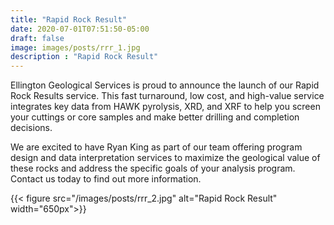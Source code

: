 ```yaml
---
title: "Rapid Rock Result"
date: 2020-07-01T07:51:50-05:00
draft: false
image: images/posts/rrr_1.jpg
description : "Rapid Rock Result"
---
```


Ellington Geological Services is proud to announce the launch of our Rapid Rock Results service. This fast turnaround, low cost, and high-value service integrates key data from HAWK pyrolysis, XRD, and XRF to help you screen your cuttings or core samples and make better drilling and completion decisions. 

We are excited to have Ryan King as part of our team offering program design and data interpretation services to maximize the geological value of these rocks and address the specific goals of your analysis program. Contact us today to find out more information.


{{< figure src="/images/posts/rrr_2.jpg" alt="Rapid Rock Result" width="650px">}}